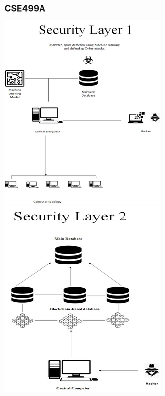 # CSE499A
<img src="image/CSE499_Layer_1.jpg" alt="Alt text" title="Layer_1" width="600" height="600">
<img src="image/CSE499_Layer_2.jpg" alt="Alt text" title="Layer_2" width="600" height="600">